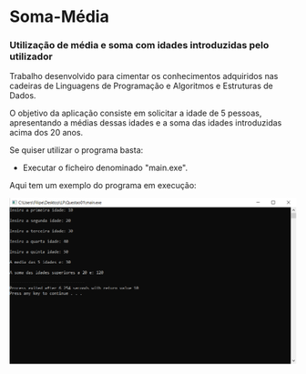# Soma-Média
### Utilização de média e soma com idades introduzidas pelo utilizador
Trabalho desenvolvido para cimentar os conhecimentos adquiridos nas cadeiras de Linguagens de Programação e Algoritmos e Estruturas de Dados.

O objetivo da aplicação consiste em solicitar a idade de 5 pessoas, apresentando a médias dessas idades e a soma das idades introduzidas acima dos 20 anos.

Se quiser utilizar o programa basta:
* Executar o ficheiro denominado "main.exe".

Aqui tem um exemplo do programa em execução:

![](exe.PNG)

